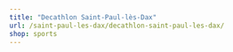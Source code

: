 ```yaml
---
title: "Decathlon Saint-Paul-lès-Dax"
url: /saint-paul-les-dax/decathlon-saint-paul-les-dax/
shop: sports
---
```

